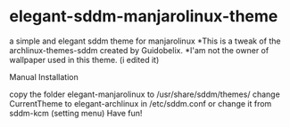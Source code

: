 # elegant-sddm-manjarolinux-theme
a simple and elegant sddm theme for  manjarolinux
*This is a tweak of the archlinux-themes-sddm created by Guidobelix. 
*I'am not the owner of wallpaper used in this theme. (i edited it) 

Manual Installation

copy the folder elegant-manjarolinux  to /usr/share/sddm/themes/
change CurrentTheme to elegant-archlinux in /etc/sddm.conf or change it from sddm-kcm (setting menu)
Have fun!
